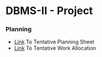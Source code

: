 # DBMS-II - Project

### Planning
- [Link](https://docs.google.com/document/d/18E7qcmh4KkIHvmFNecCmissjxJmts9V2GWyLtJiqTWw) To Tentative Planning Sheet  
- [Link](https://docs.google.com/spreadsheets/d/1xDONt-rLJLnVn7QzLjMJZeht1afKwEJy_DqDe-SNFug) To Tentative Work Allocation
